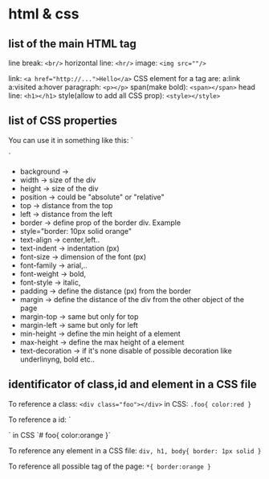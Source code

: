 
#  html & css


## list of the main HTML tag

line break: `<br/>`
horizontal line: `<hr/>`
image: `<img src=""/>`

link: `<a href="http://...">Hello</a>`
CSS element for a tag are: a:link a:visited a:hover
paragraph: `<p></p>`
span(make bold): `<span></span>`
head line: `<h1></h1>`
style(allow to add all CSS prop): `<style></style>`

## list of CSS properties

You can use it in something like this:
`<div style="background:green;width60px">
</div>`

* background ->
* width -> size of the div
* height -> size of the div
* position -> could be "absolute" or "relative"
* top -> distance from the top
* left -> distance from the left
* border -> define prop of the border div. Example
* style="border: 10px solid orange"
* text-align -> center,left..
* text-indent -> indentation (px)
* font-size -> dimension of the font (px)
* font-family -> arial,..
* font-weight -> bold,
* font-style -> italic,
* padding -> define the distance (px) from the border
* margin -> define the distance of the div from the other object of the page
* margin-top -> same but only for top
* margin-left -> same but only for left
* min-height -> define the min height of a element
* max-height -> define the max height of a element
* text-decoration -> if it's none disable of possible decoration like underlinyng, bold etc..



## identificator of class,id and element in a CSS file

To reference a class:
`<div class="foo"></div>`
in CSS:
`.foo{
color:red
}`

To reference a id:
`<div id="foo">
</div>`
in CSS
`# foo{
color:orange
}`

To reference any element in a CSS file:
`div, h1, body{
border: 1px solid
}`

To reference all possible tag of the page:
`*{
border:orange
}`








